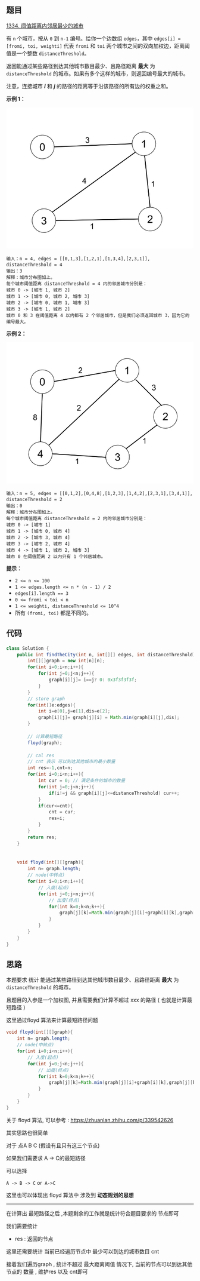 ## 题目

[1334. 阈值距离内邻居最少的城市](https://leetcode.cn/problems/find-the-city-with-the-smallest-number-of-neighbors-at-a-threshold-distance/)

有 `n` 个城市，按从 `0` 到 `n-1` 编号。给你一个边数组 `edges`，其中 `edges[i] = [fromi, toi, weighti]` 代表 `fromi` 和 `toi` 两个城市之间的双向加权边，距离阈值是一个整数 `distanceThreshold`。

返回能通过某些路径到达其他城市数目最少、且路径距离 **最大** 为 `distanceThreshold` 的城市。如果有多个这样的城市，则返回编号最大的城市。

注意，连接城市 ***i*** 和 ***j*** 的路径的距离等于沿该路径的所有边的权重之和。

 

**示例 1：**

![img](assets/find_the_city_01.png)

```
输入：n = 4, edges = [[0,1,3],[1,2,1],[1,3,4],[2,3,1]], distanceThreshold = 4
输出：3
解释：城市分布图如上。
每个城市阈值距离 distanceThreshold = 4 内的邻居城市分别是：
城市 0 -> [城市 1, 城市 2] 
城市 1 -> [城市 0, 城市 2, 城市 3] 
城市 2 -> [城市 0, 城市 1, 城市 3] 
城市 3 -> [城市 1, 城市 2] 
城市 0 和 3 在阈值距离 4 以内都有 2 个邻居城市，但是我们必须返回城市 3，因为它的编号最大。
```

**示例 2：**

**![img](assets/find_the_city_02.png)**

```
输入：n = 5, edges = [[0,1,2],[0,4,8],[1,2,3],[1,4,2],[2,3,1],[3,4,1]], distanceThreshold = 2
输出：0
解释：城市分布图如上。 
每个城市阈值距离 distanceThreshold = 2 内的邻居城市分别是：
城市 0 -> [城市 1] 
城市 1 -> [城市 0, 城市 4] 
城市 2 -> [城市 3, 城市 4] 
城市 3 -> [城市 2, 城市 4]
城市 4 -> [城市 1, 城市 2, 城市 3] 
城市 0 在阈值距离 2 以内只有 1 个邻居城市。
```

 

**提示：**

- `2 <= n <= 100`
- `1 <= edges.length <= n * (n - 1) / 2`
- `edges[i].length == 3`
- `0 <= fromi < toi < n`
- `1 <= weighti, distanceThreshold <= 10^4`
- 所有 `(fromi, toi)` 都是不同的。



## 代码

```java
class Solution {
    public int findTheCity(int n, int[][] edges, int distanceThreshold) {
        int[][]graph = new int[n][n];
        for(int i=0;i<n;i++){
            for(int j=0;j<n;j++){
                graph[i][j]= i==j? 0: 0x3f3f3f3f;
            }
        }
        // store graph
        for(int[]e:edges){
            int i=e[0],j=e[1],dis=e[2];
            graph[i][j]= graph[j][i] = Math.min(graph[i][j],dis);
        }

        // 计算最短路径
        floyd(graph);

        // cal res 
        // cnt 表示 可以到达其他城市的最小数量
        int res=-1,cnt=n;
        for(int i=0;i<n;i++){
            int cur = 0; // 满足条件的城市的数量
            for(int j=0;j<n;j++){
                if(i!=j && graph[i][j]<=distanceThreshold) cur++;
            }
            if(cur<=cnt){
                cnt = cur;
                res=i;
            }
        }
        return res;
    }


    void floyd(int[][]graph){
        int n= graph.length;
        // node(中转点)
        for(int i=0;i<n;i++){
            // 入度(起点)
            for(int j=0;j<n;j++){
                // 出度(终点)
                for(int k=0;k<n;k++){
                    graph[j][k]=Math.min(graph[j][i]+graph[i][k],graph[j][k]);
                }
            }
        }
    }
}
```

## 思路

本题要求 统计 能通过某些路径到达其他城市数目最少、且路径距离 **最大** 为 `distanceThreshold` 的城市。

且题目的入参是一个加权图, 并且需要我们计算不超过 xxx 的路径 ( 也就是计算最短路径 )

这里通过floyd 算法来计算最短路径问题

```java
void floyd(int[][]graph){
    int n= graph.length;
    // node(中转点)
    for(int i=0;i<n;i++){
        // 入度(起点)
        for(int j=0;j<n;j++){
            // 出度(终点)
            for(int k=0;k<n;k++){
                graph[j][k]=Math.min(graph[j][i]+graph[i][k],graph[j][k]);
            }
        }
    }
}
```

关于 floyd 算法, 可以参考 : https://zhuanlan.zhihu.com/p/339542626

其实思路也很简单 

对于 点A B C (假设有且只有这三个节点)

如果我们需要求 A -> C的最短路径

可以选择

`A -> B -> C`  or` A->C`

这里也可以体现出 floyd 算法中 涉及到 **动态规划的思想**

---

在计算出 最短路径之后 ,本题剩余的工作就是统计符合题目要求的 节点即可

我们需要统计 

- res : 返回的节点

这里还需要统计 当前已经遍历节点中 最少可以到达的城市数目 cnt

接着我们遍历graph , 统计不超过 最大距离阈值 情况下, 当前的节点可以到达其他节点的 数量 , 维护res 以及 cnt即可